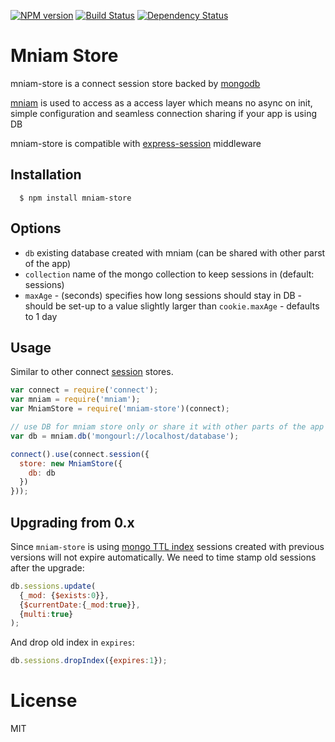 [![NPM version][npm-image]][npm-url]
[![Build Status][build-image]][build-url]
[![Dependency Status][deps-image]][deps-url]

# Mniam Store

mniam-store is a connect session store backed by [mongodb]

[mniam] is used to access as a access layer which means no async on init, simple configuration and
seamless connection sharing if your app is using DB

mniam-store is compatible with [express-session] middleware

## Installation

	  $ npm install mniam-store

## Options

- `db` existing database created with mniam (can be shared with other parst of the app)
- `collection` name of the mongo collection to keep sessions in (default: sessions)
- `maxAge` - (seconds) specifies how long sessions should stay in DB - should be set-up to a value slightly larger than `cookie.maxAge` - defaults to 1 day

## Usage

Similar to other connect [session][] stores.

```javascript
var connect = require('connect');
var mniam = require('mniam');
var MniamStore = require('mniam-store')(connect);

// use DB for mniam store only or share it with other parts of the app
var db = mniam.db('mongourl://localhost/database');

connect().use(connect.session({
  store: new MniamStore({
    db: db
  })
}));
```

## Upgrading from 0.x

Since `mniam-store` is using [mongo TTL index](http://docs.mongodb.org/manual/core/index-ttl/) sessions created with
previous versions will not expire automatically. We need to time stamp old sessions after the upgrade:

```javascript
db.sessions.update(
  {_mod: {$exists:0}},
  {$currentDate:{_mod:true}},
  {multi:true}
);
```

And drop old index in `expires`:

```javascript
db.sessions.dropIndex({expires:1});
```

# License

MIT

[express]: http://expressjs.com
[mongodb]: http://www.mongodb.org
[connect]: http://www.senchalabs.org/connect
[session]: http://www.senchalabs.org/connect/session
[mniam]: https://www.npmjs.com/package/mniam
[express-session]: https://www.npmjs.com/express-session

[npm-image]: https://img.shields.io/npm/v/mniam-store
[npm-url]: https://npmjs.org/package/mniam-store

[build-url]: https://github.com/pirxpilot/mniam-store/actions/workflows/check.yaml
[build-image]: https://img.shields.io/github/workflow/status/pirxpilot/mniam-store/check

[deps-image]: https://img.shields.io/librariesio/release/npm/mniam-store
[deps-url]: https://libraries.io/npm/mniam-store

[deps-dev-image]: https://img.shields.io/david/dev/pirxpilot/mniam-store.svg
[deps-dev-url]: https://david-dm.org/pirxpilot/mniam-store?type=dev
